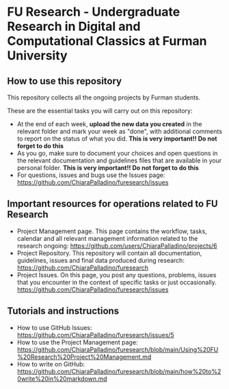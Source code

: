 # FU Research - Undergraduate Research in Digital and Computational Classics at Furman University

## How to use this repository

This repository collects all the ongoing projects by Furman students.   

These are the essential tasks you will carry out on this repository: 

* At the end of each week, **upload the new data you created** in the relevant folder and mark your week as "done", with additional comments to report on the status of what you did. **This is very important!! Do not forget to do this**
* As you go, make sure to document your choices and open questions in the relevant documentation and guidelines files that are available in your personal folder. **This is very important!! Do not forget to do this**
* For questions, issues and bugs use the Issues page: https://github.com/ChiaraPalladino/furesearch/issues 

## Important resources for operations related to FU Research

* Project Management page. This page contains the workflow, tasks, calendar and all relevant management information related to the research ongoing: https://github.com/users/ChiaraPalladino/projects/6
* Project Repository. This repository will contain all documentation, guidelines, issues and final data produced during research: https://github.com/ChiaraPalladino/furesearch
* Project Issues. On this page, you post any questions, problems, issues that you encounter in the context of specific tasks or just occasionally. https://github.com/ChiaraPalladino/furesearch/issues 

## Tutorials and instructions 

* How to use GitHub Issues: https://github.com/ChiaraPalladino/furesearch/issues/5 
* How to use the Project Management page: https://github.com/ChiaraPalladino/furesearch/blob/main/Using%20FU%20Research%20Project%20Management.md
* How to write on GitHub: https://github.com/ChiaraPalladino/furesearch/blob/main/how%20to%20write%20in%20markdown.md
